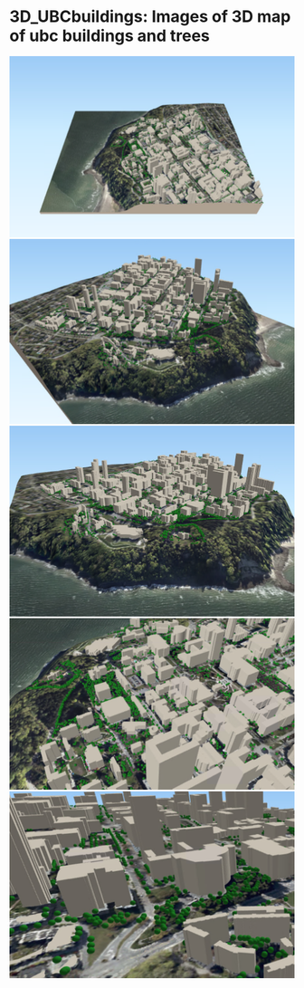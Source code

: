 # 3D_UBCbuildings: Images of 3D map of ubc buildings and trees

![](Assignment/3D_ubc.PNG)
![](Assignment/3D_ubc1.PNG)
![](Assignment/3D_ubc2.PNG)
![](Assignment/3D_ubc3.PNG)
![](Assignment/3D_ubc4.PNG)

